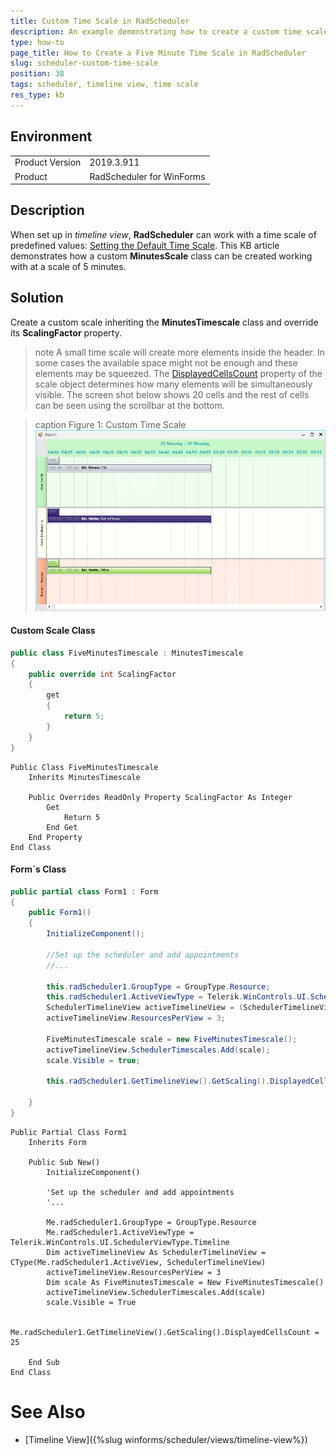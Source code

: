 ```yaml
---
title: Custom Time Scale in RadScheduler
description: An example demonstrating how to create a custom time scale in the RadScheduler control  
type: how-to 
page_title: How to Create a Five Minute Time Scale in RadScheduler
slug: scheduler-custom-time-scale
position: 38
tags: scheduler, timeline view, time scale
res_type: kb
---
```


## Environment
<table>
	<tr>
		<td>Product Version</td>
		<td>2019.3.911</td>
	</tr>
	<tr>
		<td>Product</td>
		<td>RadScheduler for WinForms</td>
	</tr>
</table>


## Description

When set up in *timeline view*, **RadScheduler** can work with a time scale of predefined values: [Setting the Default Time Scale](https://docs.telerik.com/devtools/winforms/scheduler/views/timeline-view#setting-the-default-time-scale). This KB article demonstrates how a custom **MinutesScale** class can be created working with at a scale of 5 minutes.  

## Solution

Create a custom scale inheriting the **MinutesTimescale** class and override its **ScalingFactor** property.

>note A small time scale will create more elements inside the header. In some cases the available space might not be enough and these elements may be squeezed. The [DisplayedCellsCount](https://docs.telerik.com/devtools/winforms/scheduler/views/timeline-view#getting-the-scale) property of the scale object determines how many elements will be simultaneously visible. The screen shot below shows 20 cells and the rest of cells can be seen using the scrollbar at the bottom.

>caption Figure 1: Custom Time Scale
![scheduler-custom-time-scale 001](images/scheduler-custom-time-scale001.png)

#### Custom Scale Class

````C#            
public class FiveMinutesTimescale : MinutesTimescale
{
    public override int ScalingFactor
    {
        get
        {
            return 5;
        }
    }
}

````
````VB.NET
Public Class FiveMinutesTimescale
    Inherits MinutesTimescale

    Public Overrides ReadOnly Property ScalingFactor As Integer
        Get
            Return 5
        End Get
    End Property
End Class

````

#### Form`s Class

````C#            
public partial class Form1 : Form
{
    public Form1()
    {
        InitializeComponent();

        //Set up the scheduler and add appointments
        //...

        this.radScheduler1.GroupType = GroupType.Resource;
        this.radScheduler1.ActiveViewType = Telerik.WinControls.UI.SchedulerViewType.Timeline;
        SchedulerTimelineView activeTimelineView = (SchedulerTimelineView)this.radScheduler1.ActiveView;
        activeTimelineView.ResourcesPerView = 3;

        FiveMinutesTimescale scale = new FiveMinutesTimescale();
        activeTimelineView.SchedulerTimescales.Add(scale);
        scale.Visible = true;

		this.radScheduler1.GetTimelineView().GetScaling().DisplayedCellsCount = 25;

    }
}

````
````VB.NET
Public Partial Class Form1
    Inherits Form

    Public Sub New()
        InitializeComponent()
		
		'Set up the scheduler and add appointments
		'...		

        Me.radScheduler1.GroupType = GroupType.Resource
        Me.radScheduler1.ActiveViewType = Telerik.WinControls.UI.SchedulerViewType.Timeline
        Dim activeTimelineView As SchedulerTimelineView = CType(Me.radScheduler1.ActiveView, SchedulerTimelineView)
        activeTimelineView.ResourcesPerView = 3
        Dim scale As FiveMinutesTimescale = New FiveMinutesTimescale()
        activeTimelineView.SchedulerTimescales.Add(scale)
        scale.Visible = True
		
		Me.radScheduler1.GetTimelineView().GetScaling().DisplayedCellsCount = 25

    End Sub
End Class

````

# See Also
* [Timeline View]({%slug winforms/scheduler/views/timeline-view%})